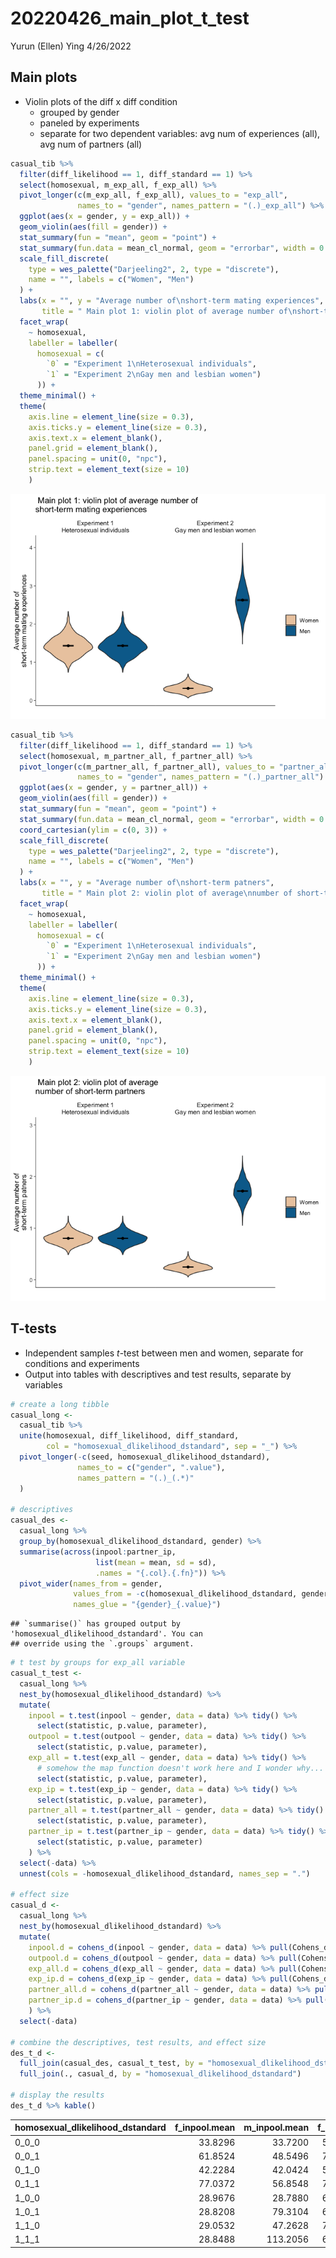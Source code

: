 20220426_main_plot_t\_test
================
Yurun (Ellen) Ying
4/26/2022

## Main plots

-   Violin plots of the diff x diff condition
    -   grouped by gender
    -   paneled by experiments
    -   separate for two dependent variables: avg num of experiences
        (all), avg num of partners (all)

``` r
casual_tib %>% 
  filter(diff_likelihood == 1, diff_standard == 1) %>% 
  select(homosexual, m_exp_all, f_exp_all) %>% 
  pivot_longer(c(m_exp_all, f_exp_all), values_to = "exp_all",
               names_to = "gender", names_pattern = "(.)_exp_all") %>% 
  ggplot(aes(x = gender, y = exp_all)) +
  geom_violin(aes(fill = gender)) +
  stat_summary(fun = "mean", geom = "point") +
  stat_summary(fun.data = mean_cl_normal, geom = "errorbar", width = 0.2) +
  scale_fill_discrete(
    type = wes_palette("Darjeeling2", 2, type = "discrete"),
    name = "", labels = c("Women", "Men")
  ) +
  labs(x = "", y = "Average number of\nshort-term mating experiences",
       title = " Main plot 1: violin plot of average number of\nshort-term mating experiences") +
  facet_wrap(
    ~ homosexual,
    labeller = labeller(
      homosexual = c(
        `0` = "Experiment 1\nHeterosexual individuals",
        `1` = "Experiment 2\nGay men and lesbian women")
      )) +
  theme_minimal() +
  theme(
    axis.line = element_line(size = 0.3),
    axis.ticks.y = element_line(size = 0.3),
    axis.text.x = element_blank(),
    panel.grid = element_blank(),
    panel.spacing = unit(0, "npc"),
    strip.text = element_text(size = 10)
    )
```

![](20220426_main_plot_t_test_files/figure-gfm/violin_exp-1.png)<!-- -->

``` r
casual_tib %>% 
  filter(diff_likelihood == 1, diff_standard == 1) %>% 
  select(homosexual, m_partner_all, f_partner_all) %>% 
  pivot_longer(c(m_partner_all, f_partner_all), values_to = "partner_all",
               names_to = "gender", names_pattern = "(.)_partner_all") %>% 
  ggplot(aes(x = gender, y = partner_all)) +
  geom_violin(aes(fill = gender)) +
  stat_summary(fun = "mean", geom = "point") +
  stat_summary(fun.data = mean_cl_normal, geom = "errorbar", width = 0.2) +
  coord_cartesian(ylim = c(0, 3)) +
  scale_fill_discrete(
    type = wes_palette("Darjeeling2", 2, type = "discrete"),
    name = "", labels = c("Women", "Men")
  ) +
  labs(x = "", y = "Average number of\nshort-term patners",
       title = " Main plot 2: violin plot of average\nnumber of short-term partners") +
  facet_wrap(
    ~ homosexual,
    labeller = labeller(
      homosexual = c(
        `0` = "Experiment 1\nHeterosexual individuals",
        `1` = "Experiment 2\nGay men and lesbian women")
      )) +
  theme_minimal() +
  theme(
    axis.line = element_line(size = 0.3),
    axis.ticks.y = element_line(size = 0.3),
    axis.text.x = element_blank(),
    panel.grid = element_blank(),
    panel.spacing = unit(0, "npc"),
    strip.text = element_text(size = 10)
    )
```

![](20220426_main_plot_t_test_files/figure-gfm/violin_partner-1.png)<!-- -->

## T-tests

-   Independent samples *t*-test between men and women, separate for
    conditions and experiments
-   Output into tables with descriptives and test results, separate by
    variables

``` r
# create a long tibble
casual_long <- 
  casual_tib %>%
  unite(homosexual, diff_likelihood, diff_standard,
        col = "homosexual_dlikelihood_dstandard", sep = "_") %>% 
  pivot_longer(-c(seed, homosexual_dlikelihood_dstandard), 
               names_to = c("gender", ".value"), 
               names_pattern = "(.)_(.*)"
  )

# descriptives
casual_des <- 
  casual_long %>% 
  group_by(homosexual_dlikelihood_dstandard, gender) %>% 
  summarise(across(inpool:partner_ip, 
                   list(mean = mean, sd = sd),
                   .names = "{.col}.{.fn}")) %>% 
  pivot_wider(names_from = gender, 
              values_from = -c(homosexual_dlikelihood_dstandard, gender),
              names_glue = "{gender}_{.value}")
```

    ## `summarise()` has grouped output by 'homosexual_dlikelihood_dstandard'. You can
    ## override using the `.groups` argument.

``` r
# t test by groups for exp_all variable
casual_t_test <- 
  casual_long %>% 
  nest_by(homosexual_dlikelihood_dstandard) %>% 
  mutate(
    inpool = t.test(inpool ~ gender, data = data) %>% tidy() %>% 
      select(statistic, p.value, parameter),
    outpool = t.test(outpool ~ gender, data = data) %>% tidy() %>% 
      select(statistic, p.value, parameter),
    exp_all = t.test(exp_all ~ gender, data = data) %>% tidy() %>% 
      # somehow the map function doesn't work here and I wonder why...
      select(statistic, p.value, parameter),
    exp_ip = t.test(exp_ip ~ gender, data = data) %>% tidy() %>% 
      select(statistic, p.value, parameter),
    partner_all = t.test(partner_all ~ gender, data = data) %>% tidy() %>% 
      select(statistic, p.value, parameter),
    partner_ip = t.test(partner_ip ~ gender, data = data) %>% tidy() %>% 
      select(statistic, p.value, parameter)
    ) %>% 
  select(-data) %>% 
  unnest(cols = -homosexual_dlikelihood_dstandard, names_sep = ".")

# effect size
casual_d <- 
  casual_long %>% 
  nest_by(homosexual_dlikelihood_dstandard) %>% 
  mutate(
    inpool.d = cohens_d(inpool ~ gender, data = data) %>% pull(Cohens_d),
    outpool.d = cohens_d(outpool ~ gender, data = data) %>% pull(Cohens_d),
    exp_all.d = cohens_d(exp_all ~ gender, data = data) %>% pull(Cohens_d),
    exp_ip.d = cohens_d(exp_ip ~ gender, data = data) %>% pull(Cohens_d),
    partner_all.d = cohens_d(partner_all ~ gender, data = data) %>% pull(Cohens_d),
    partner_ip.d = cohens_d(partner_ip ~ gender, data = data) %>% pull(Cohens_d)
    ) %>% 
  select(-data)

# combine the descriptives, test results, and effect size
des_t_d <- 
  full_join(casual_des, casual_t_test, by = "homosexual_dlikelihood_dstandard") %>% 
  full_join(., casual_d, by = "homosexual_dlikelihood_dstandard") 

# display the results 
des_t_d %>% kable()
```

| homosexual_dlikelihood_dstandard | f_inpool.mean | m_inpool.mean | f_inpool.sd | m_inpool.sd | f_outpool.mean | m_outpool.mean | f_outpool.sd | m_outpool.sd | f_exp_all.mean | m_exp_all.mean | f_exp_all.sd | m_exp_all.sd | f_exp_ip.mean | m_exp_ip.mean | f_exp_ip.sd | m_exp_ip.sd | f_partner_all.mean | m_partner_all.mean | f_partner_all.sd | m_partner_all.sd | f_partner_ip.mean | m_partner_ip.mean | f_partner_ip.sd | m_partner_ip.sd | inpool.statistic | inpool.p.value | inpool.parameter | outpool.statistic | outpool.p.value | outpool.parameter | exp_all.statistic | exp_all.p.value | exp_all.parameter | exp_ip.statistic | exp_ip.p.value | exp_ip.parameter | partner_all.statistic | partner_all.p.value | partner_all.parameter | partner_ip.statistic | partner_ip.p.value | partner_ip.parameter |    inpool.d |  outpool.d |  exp_all.d |   exp_ip.d | partner_all.d | partner_ip.d |
|:---------------------------------|--------------:|--------------:|------------:|------------:|---------------:|---------------:|-------------:|-------------:|---------------:|---------------:|-------------:|-------------:|--------------:|--------------:|------------:|------------:|-------------------:|-------------------:|-----------------:|-----------------:|------------------:|------------------:|----------------:|----------------:|-----------------:|---------------:|-----------------:|------------------:|----------------:|------------------:|------------------:|----------------:|------------------:|-----------------:|---------------:|-----------------:|----------------------:|--------------------:|----------------------:|---------------------:|-------------------:|---------------------:|------------:|-----------:|-----------:|-----------:|--------------:|-------------:|
| 0_0\_0                           |       33.8296 |       33.7200 |    5.548124 |    5.592970 |       116.1704 |       116.2800 |     5.548124 |     5.592970 |      0.4962667 |      0.4962667 |    0.1180591 |    0.1180591 |      2.197034 |      2.207255 |   0.3660900 |   0.3824203 |          0.3131147 |          0.3131147 |        0.0614255 |        0.0614255 |          1.385466 |          1.390618 |       0.1224168 |       0.1245132 |        0.6956074 |      0.4867071 |         4997.676 |        -0.6956074 |       0.4867071 |          4997.676 |          0.000000 |       1.0000000 |          4998.000 |       -0.9653458 |      0.3344184 |         4988.511 |              0.000000 |           1.0000000 |              4998.000 |            -1.475276 |          0.1402014 |             4996.560 |   0.0196747 | -0.0196747 |  0.0000000 | -0.0273041 |     0.0000000 |   -0.0417271 |
| 0_0\_1                           |       61.8524 |       48.5496 |    7.104957 |    5.749014 |        88.1476 |       101.4504 |     7.104957 |     5.749014 |      0.9115040 |      0.9115040 |    0.1587309 |    0.1587309 |      2.208781 |      2.815906 |   0.2780305 |   0.3600298 |          0.5711387 |          0.5711387 |        0.0816486 |        0.0816486 |          1.383136 |          1.764784 |       0.0927250 |       0.1451402 |       72.7759281 |      0.0000000 |         4789.482 |       -72.7759281 |       0.0000000 |          4789.482 |          0.000000 |       1.0000000 |          4998.000 |      -66.7336456 |      0.0000000 |         4697.662 |              0.000000 |           1.0000000 |              4998.000 |          -110.795100 |          0.0000000 |             4247.630 |   2.0584141 | -2.0584141 |  0.0000000 | -1.8875125 |     0.0000000 |   -3.1337587 |
| 0_1\_0                           |       42.2284 |       42.0424 |    5.951740 |    5.859278 |       107.7716 |       107.9576 |     5.951740 |     5.859278 |      0.7844027 |      0.7844027 |    0.1750587 |    0.1750587 |      2.782800 |      2.796560 |   0.4665798 |   0.4812486 |          0.4395600 |          0.4395600 |        0.0770521 |        0.0770521 |          1.558614 |          1.565658 |       0.1361085 |       0.1418986 |        1.1135183 |      0.2655395 |         4996.775 |        -1.1135183 |       0.2655395 |          4996.775 |          0.000000 |       1.0000000 |          4998.000 |       -1.0263639 |      0.3047698 |         4993.219 |              0.000000 |           1.0000000 |              4998.000 |            -1.791431 |          0.0732847 |             4989.351 |   0.0314951 | -0.0314951 |  0.0000000 | -0.0290300 |     0.0000000 |   -0.0506693 |
| 0_1\_1                           |       77.0372 |       56.8548 |    7.534038 |    5.989262 |        72.9628 |        93.1452 |     7.534038 |     5.989262 |      1.4328960 |      1.4328960 |    0.2446285 |    0.2446285 |      2.785322 |      3.778855 |   0.3548921 |   0.4952783 |          0.8029573 |          0.8029573 |        0.1088504 |        0.1088504 |          1.560579 |          2.117703 |       0.1117483 |       0.1719169 |      104.8479591 |      0.0000000 |         4756.111 |      -104.8479591 |       0.0000000 |          4756.111 |          0.000000 |       1.0000000 |          4998.000 |      -81.5304136 |      0.0000000 |         4529.822 |              0.000000 |           1.0000000 |              4998.000 |          -135.854578 |          0.0000000 |             4290.857 |   2.9655481 | -2.9655481 |  0.0000000 | -2.3060283 |     0.0000000 |   -3.8425477 |
| 1_0\_0                           |       28.9676 |       28.7880 |    6.942005 |    7.095181 |       121.0324 |       121.2120 |     6.942005 |     7.095181 |      0.3203840 |      0.3167040 |    0.1029041 |    0.1035050 |      1.645982 |      1.637235 |   0.2922699 |   0.2913901 |          0.2498987 |          0.2474187 |        0.0716867 |        0.0729659 |          1.283332 |          1.278045 |       0.1272052 |       0.1270302 |        0.9046601 |      0.3656891 |         4995.621 |        -0.9046601 |       0.3656891 |          4995.621 |          1.260672 |       0.2074859 |          4997.831 |        1.0597411 |      0.2893136 |         4997.955 |              1.212254 |           0.2254727 |              4996.437 |             1.470416 |          0.1415121 |             4997.991 |   0.0255877 | -0.0255877 |  0.0356572 |  0.0299740 |     0.0342877 |    0.0415896 |
| 1_0\_1                           |       28.8208 |       79.3104 |    6.999677 |    8.355236 |       121.1792 |        70.6896 |     6.999677 |     8.355236 |      0.3152107 |      1.0493760 |    0.1024196 |    0.1759911 |      1.626778 |      1.978986 |   0.2978122 |   0.2132485 |          0.2471147 |          0.8200693 |        0.0719928 |        0.1203031 |          1.275365 |          1.546804 |       0.1268487 |       0.1115161 |     -231.6080936 |      0.0000000 |         4849.158 |       231.6080936 |       0.0000000 |          4849.158 |       -180.274948 |       0.0000000 |          4017.526 |      -48.0779529 |      0.0000000 |         4528.167 |           -204.336012 |           0.0000000 |              4085.411 |           -80.355896 |          0.0000000 |             4917.287 |  -6.5508661 |  6.5508661 | -5.0989455 | -1.3598499 |    -5.7794952 |   -2.2728079 |
| 1_1\_0                           |       29.0532 |       47.2628 |    7.137307 |    8.306849 |       120.9468 |       102.7372 |     7.137307 |     8.306849 |      0.3202560 |      0.7960213 |    0.1031848 |    0.2299144 |      1.640773 |      2.504022 |   0.2866779 |   0.4762827 |          0.2500960 |          0.5189813 |        0.0733687 |        0.1266930 |          1.280185 |          1.632979 |       0.1269182 |       0.1811387 |      -83.1341664 |      0.0000000 |         4887.171 |        83.1341664 |       0.0000000 |          4887.171 |        -94.395098 |       0.0000000 |          3466.441 |      -77.6437263 |      0.0000000 |         4099.642 |            -91.830047 |           0.0000000 |              4005.693 |           -79.753766 |          0.0000000 |             4476.166 |  -2.3513893 |  2.3513893 | -2.6698966 | -2.1960962 |    -2.5973460 |   -2.2557771 |
| 1_1\_1                           |       28.8488 |      113.2056 |    6.940000 |    6.901129 |       121.1512 |        36.7944 |     6.940000 |     6.901129 |      0.3169280 |      2.6281867 |    0.1006094 |    0.3694800 |      1.636481 |      3.476271 |   0.2892771 |   0.3908389 |          0.2479787 |          1.7188693 |        0.0716732 |        0.1927126 |          1.278857 |          2.273679 |       0.1245237 |       0.1702069 |     -430.9549435 |      0.0000000 |         4997.842 |       430.9549435 |       0.0000000 |          4997.842 |       -301.783672 |       0.0000000 |          2867.562 |     -189.1826232 |      0.0000000 |         4604.970 |           -357.690744 |           0.0000000 |              3177.358 |          -235.857634 |          0.0000000 |             4578.417 | -12.1892465 | 12.1892465 | -8.5357312 | -5.3508926 |   -10.1170220 |   -6.6710613 |
